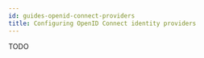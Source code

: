 ```yaml
---
id: guides-openid-connect-providers
title: Configuring OpenID Connect identity providers
---
```


TODO
